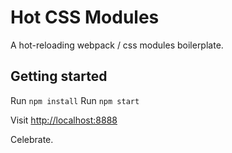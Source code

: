 Hot CSS Modules
===============

A hot-reloading webpack / css modules boilerplate.

## Getting started

Run `npm install`
Run `npm start`

Visit [http://localhost:8888]()

Celebrate.